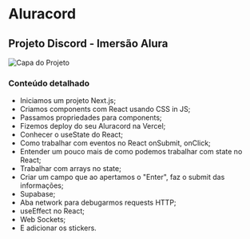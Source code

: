# Aluracord
## Projeto Discord - Imersão Alura

![Capa do Projeto]()

### Conteúdo detalhado 

- Iniciamos um projeto Next.js;
- Criamos components com React usando CSS in JS;
- Passamos propriedades para components;
- Fizemos deploy do seu Aluracord na Vercel;
- Conhecer o useState do React;
- Como trabalhar com eventos no React onSubmit, onClick;
- Entender um pouco mais de como podemos trabalhar com state no React;
- Trabalhar com arrays no state;
- Criar um campo que ao apertamos o "Enter", faz o submit das informações;
- Supabase;
- Aba network para debugarmos requests HTTP;
- useEffect no React;
- Web Sockets;
- E adicionar os stickers.
